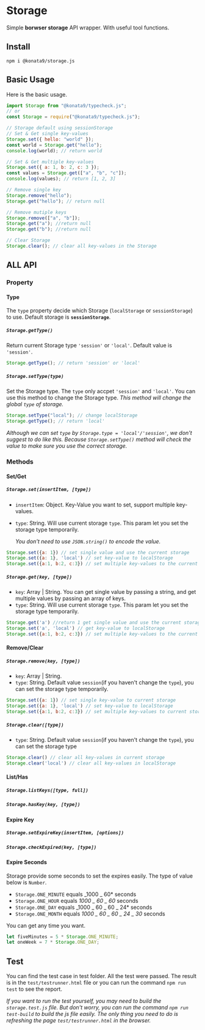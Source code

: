 # Storage

Simple **borwser storage** API wrapper. With useful tool functions.

## Install

```shell
npm i @konata9/storage.js
```

## Basic Usage

Here is the basic usage.

```javascript
import Storage from "@konata9/typecheck.js";
// or
const Storage = require("@konata9/typecheck.js");

// Storage default using sessionStorage
// Set & Get single key-values
Storage.set({ hello: "world" });
const world = Storage.get("hello");
console.log(world); // return world

// Set & Get multiple key-values
Storage.set({ a: 1, b: 2, c: 3 });
const values = Storage.get(["a", "b", "c"]);
console.log(values); // return [1, 2, 3]

// Remove single key
Storage.remove("hello");
Storage.get("hello"); // return null

// Remove mutiple keys
Storage.remove(["a", "b"]);
Storage.get("a"); //return null
Storage.get("b"); //return null

// Clear Storage
Storage.clear(); // clear all key-values in the Storage
```

## ALL API

### Property

#### Type

The `type` property decide which Storage (`localStorage` or `sessionStorage`) to use. Default storage is **`sessionStorage`**.

##### `Storage.getType()`

Return current Storage type `'session'` or `'local'`. Default value is `'session'`.

```javascript
Storage.getType(); // return 'session' or 'local'
```

##### `Storage.setType(type)`

Set the Storage type. The `type` only accpet `'session'` and `'local'`. You can use this method to change the Storage type. _This method will change the global `type` of storage._

```javascript
Storage.setType("local"); // change localStorage
Storage.getType(); // return 'local'
```

_Although we can set `type` by `Storage.type = 'local'/'session'`, we don't suggest to do like this. Because `Storage.setType()` method will check the value to make sure you use the correct storage._

### Methods

#### Set/Get

##### `Storage.set(insertItem, [type])`

- `insertItem`: Object. Key-Value you want to set, support multiple key-values.
- `type`: String. Will use current storage `type`. This param let you set the storage type temporarily.

  _You don't need to use `JSON.string()` to encode the value._

```javaScript
Storage.set({a: 1}) // set single value and use the current storage
Storage.set({a: 1}, 'local') // set key-value to localStorage
Storage.set({a:1, b:2, c:3}) // set multiple key-values to the current storage
```

##### `Storage.get(key, [type])`

- `key`: Array | String. You can get single value by passing a string, and get multiple values by passing an array of keys.
- `type`: String. Will use current storage `type`. This param let you set the storage type temporarily.

```javaScript
Storage.get('a') //return 1 get single value and use the current storage
Storage.set('a', 'local') // get key-value to localStorage
Storage.set({a:1, b:2, c:3}) // set multiple key-values to the current storage
```

#### Remove/Clear

##### `Storage.remove(key, [type])`

- `key`: Array | String.
- `type`: String. Default value `session`(if you haven't change the `type`), you can set the storage type temporarily.

```javaScript
Storage.set({a: 1}) // set single key-value to current storage
Storage.set({a: 1}, 'local') // set key-value to localStorage
Storage.set({a:1, b:2, c:3}) // set multiple key-values to current storage
```

##### `Storage.clear([type])`

- `type`: String. Default value `session`(if you haven't change the `type`), you can set the storage type

```javaScript
Storage.clear() // clear all key-values in current storage
Storage.clear('local') // clear all key-values in localStorage
```

#### List/Has

##### `Storage.listKeys([type, full])`

##### `Storage.hasKey(key, [type])`

#### Expire Key

##### `Storage.setExpireKey(insertItem, [options])`

##### `Storage.checkExpired(key, [type])`

#### Expire Seconds

Storage provide some seconds to set the expires easily. The type of value below is `Number`.

- `Storage.ONE_MINUTE` equals _1000 _ 60\* seconds
- `Storage.ONE_HOUR` equals _1000 _ 60 _ 60_ seconds
- `Storage.ONE_DAY` equals _1000 _ 60 _ 60 _ 24\* seconds
- `Storage.ONE_MONTH` equals _1000 _ 60 _ 60 _ 24 _ 30_ seconds

You can get any time you want.

```javascript
let fiveMinutes = 5 * Storage.ONE_MINUTE;
let oneWeek = 7 * Storage.ONE_DAY;
```

## Test

You can find the test case in test folder. All the test were passed. The result is in the `test/testrunner.html` file or you can run the command `npm run test` to see the report.

_If you want to run the test yourself, you may need to build the `storage.test.js` file. But don't worry, you can run the command `npm run test-build` to build the js file easily. The only thing you need to do is refreshing the page `test/testrunner.html` in the browser._

